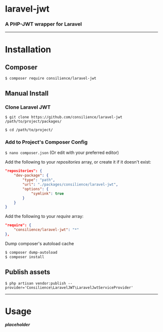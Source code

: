 # laravel-jwt
### A PHP-JWT wrapper for Laravel
---


# Installation

## Composer

`$ composer require consilience/laravel-jwt`

## Manual Install

### Clone Laravel JWT

`$ git clone https://github.com/consilience/laravel-jwt /path/to/project/packages/`

`$ cd /path/to/project/`

### Add to Project's Composer Config

`$ nano composer.json` (Or edit with your preferred editor)

Add the following to your _repositories_ array, or create it if it doesn't exist:

```json
"repositories": {
    "dev-package": {
        "type": "path",
        "url": "./packages/consilience/laravel-jwt",
        "options": {
            "symlink": true
        }
    }
}
```

Add the following to your _require_ array:

```json
"require": {
    "consilience/laravel-jwt": "*"
},
```

Dump composer's autoload cache

```bash
$ composer dump-autoload
$ composer install
```

## Publish assets

`$ php artisan vendor:publish --provider='Consilience\LaravelJWT\LaravelJwtServiceProvider'`


---

# Usage

*__placeholder__*
